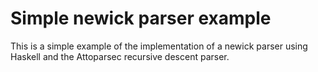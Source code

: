 # Simple newick parser example

This is a simple example of the implementation of a newick parser using Haskell
and the Attoparsec recursive descent parser.
